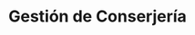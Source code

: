 ---
title: "Gestión de Conserjería"
description: "Aplicación web para la gestión de conserjería en edificios..."
functionality:
  - Registro de visitantes
  - Control de acceso
  - Gestión de usuarios
  - Notificaciones
  - Gestión de incidencias
  - Reportes y estadísticas
images:
  - src: "/images/proyecto-prueba.avif"
    alt: "Pantalla principal"
  - src: "/images/proyecto-prueba.avif"
    alt: "Listado de visitantes"
  - src: "/images/proyecto-prueba.avif"
    alt: "Listado de visitantes"

link: "https://github.com/dgroes/LUDENS"
---